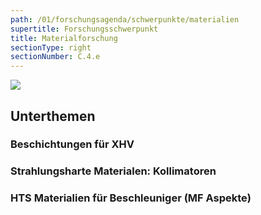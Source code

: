 ```yaml
---
path: /01/forschungsagenda/schwerpunkte/materialien
supertitle: Forschungsschwerpunkt
title: Materialforschung
sectionType: right
sectionNumber: C.4.e
---
```


<div class="spread--right spread-area--research-agenda-topic">

![](@befide/bf2035-report/src/astro/assets/svg/agenda/agenda.topics.materials.svg)

</div>

<div class="spread--right spread-area--intro">

<p class="md"><lorem add="10s"/></p>

</div>

<div class="spread--right spread-area--c-3">

## Unterthemen

### Beschichtungen für XHV

<p class="md"><lorem add="10s"/></p>

### Strahlungsharte Materialen: Kollimatoren

<p class="md"><lorem add="5s"/></p>

### HTS Materialien für Beschleuniger (MF Aspekte)

<p class="md"><lorem add="5s"/></p>
